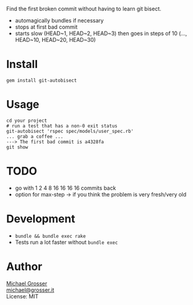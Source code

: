 Find the first broken commit without having to learn git bisect.

 - automagically bundles if necessary
 - stops at first bad commit
 - starts slow (HEAD~1, HEAD~2, HEAD~3) then goes in steps of 10 (..., HEAD~10, HEAD~20, HEAD~30)

Install
=======

    gem install git-autobisect

Usage
=====

    cd your project
    # run a test that has a non-0 exit status
    git-autobisect 'rspec spec/models/user_spec.rb'
    ... grab a coffee ...
    ---> The first bad commit is a4328fa
    git show

TODO
====
 - go with 1 2 4 8 16 16 16 16 commits back
 - option for max-step -> if you think the problem is very fresh/very old

Development
===========
 - `bundle && bundle exec rake`
 - Tests run a lot faster without `bundle exec`

Author
======
[Michael Grosser](http://grosser.it)<br/>
michael@grosser.it<br/>
License: MIT<br/>
